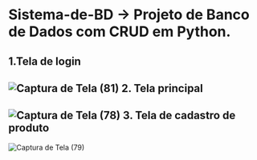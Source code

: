 # Sistema-de-BD -> Projeto de Banco de Dados com CRUD em Python.

1.Tela de login
-----
![Captura de Tela (81)](https://github.com/JoaoPedro369/Sistema-de-BD/assets/133379086/d8bf5d2a-9930-4514-bd1d-091cab267157)
2. Tela principal
-----
![Captura de Tela (78)](https://github.com/JoaoPedro369/Sistema-de-BD/assets/133379086/062e6c39-1008-4321-af85-23ebeb7dea28)
3. Tela de cadastro de produto
-----
![Captura de Tela (79)](https://github.com/JoaoPedro369/Sistema-de-BD/assets/133379086/f32d21f2-2037-4db7-99b7-8656b4d48566)
